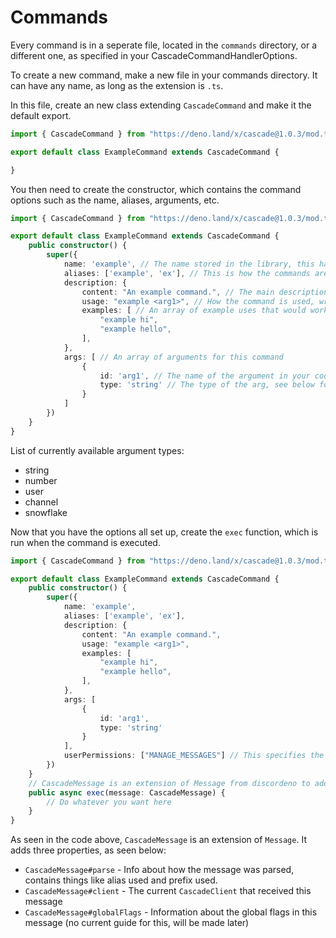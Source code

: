 # Commands

Every command is in a seperate file, located in the `commands` directory, or a different one, as specified in your CascadeCommandHandlerOptions.

To create a new command, make a new file in your commands directory. It can have any name, as long as the extension is `.ts`.

In this file, create an new class extending `CascadeCommand` and make it the default export.

```typescript
import { CascadeCommand } from "https://deno.land/x/cascade@1.0.3/mod.ts";

export default class ExampleCommand extends CascadeCommand {

}
```

You then need to create the constructor, which contains the command options such as the name, aliases, arguments, etc.

```typescript
import { CascadeCommand } from "https://deno.land/x/cascade@1.0.3/mod.ts";

export default class ExampleCommand extends CascadeCommand {
    public constructor() {
        super({
            name: 'example', // The name stored in the library, this has no affect on the command parsing.
            aliases: ['example', 'ex'], // This is how the commands are parsed, keep the first value as the main wait to run the command.
            description: {
                content: "An example command.", // The main description text.
                usage: "example <arg1>", // How the command is used, wrap required arguments in <> and optional ones in [].
                examples: [ // An array of example uses that would work with this command
                    "example hi",
                    "example hello",
                ],
            },
            args: [ // An array of arguments for this command
                {
                    id: 'arg1', // The name of the argument in your code
                    type: 'string' // The type of the arg, see below for a list
                }
            ]
        })
    }
}
```

List of currently available argument types:

* string
* number
* user
* channel
* snowflake

Now that you have the options all set up, create the `exec` function, which is run when the command is executed.

```typescript
import { CascadeCommand } from "https://deno.land/x/cascade@1.0.3/mod.ts";

export default class ExampleCommand extends CascadeCommand {
    public constructor() {
        super({
            name: 'example',
            aliases: ['example', 'ex'],
            description: {
                content: "An example command.",
                usage: "example <arg1>",
                examples: [
                    "example hi",
                    "example hello",
                ],
            },
            args: [
                {
                    id: 'arg1',
                    type: 'string'
                }
            ],
            userPermissions: ["MANAGE_MESSAGES"] // This specifies the permissions the user needs to run the command, if they are missing it, userMissingPermissions is emitted on commandHandler.
        })
    }
    // CascadeMessage is an extension of Message from discordeno to add extra properties like raw parse data, global flags, and client.
    public async exec(message: CascadeMessage) {
        // Do whatever you want here
    }
}
```

As seen in the code above, `CascadeMessage` is an extension of `Message`. It adds three properties, as seen below:

* `CascadeMessage#parse` - Info about how the message was parsed, contains things like alias used and prefix used.
* `CascadeMessage#client` - The current `CascadeClient` that received this message
* `CascadeMessage#globalFlags` - Information about the global flags in this message \(no current guide for this, will be made later\)

